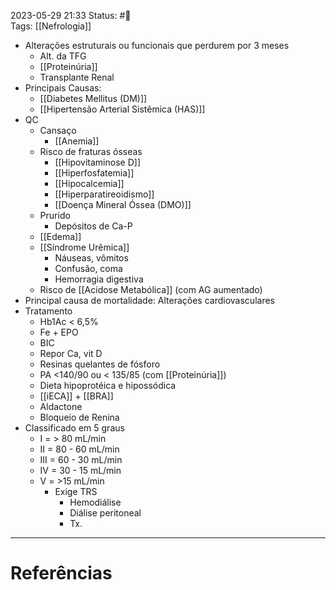 2023-05-29 21:33
Status: #🌱   
Tags: [[Nefrologia]]
<br/>
- Alterações estruturais ou funcionais que perdurem por 3 meses
	- Alt. da TFG
	- [[Proteinúria]]
	- Transplante Renal
- Principais Causas:
	- [[Diabetes Mellitus (DM)]]
	- [[Hipertensão Arterial Sistêmica (HAS)]]
- QC
	- Cansaço 
		- [[Anemia]]
	- Risco de fraturas ósseas
		- [[Hipovitaminose D]]
		- [[Hiperfosfatemia]]
		- [[Hipocalcemia]]
		- [[Hiperparatireoidismo]]
		- [[Doença Mineral Óssea (DMO)]]
	- Prurido
		- Depósitos de Ca-P
	- [[Edema]]
	- [[Síndrome Urêmica]]
		- Náuseas, vômitos
		- Confusão, coma
		- Hemorragia digestiva
	- Risco de [[Acidose Metabólica]] (com AG aumentado)
- Principal causa de mortalidade: Alterações cardiovasculares
- Tratamento
	- Hb1Ac < 6,5%
	- Fe + EPO
	- BIC
	- Repor Ca, vit D
	- Resinas quelantes de fósforo
	- PA <140/90 ou < 135/85 (com [[Proteinúria]])
	- Dieta hipoprotéica e hipossódica
	- [[iECA]] + [[BRA]]
	- Aldactone
	- Bloqueio de Renina
- Classificado em 5 graus
	- I = > 80 mL/min
	- II = 80 - 60 mL/min
	- III = 60 - 30 mL/min
	- IV = 30 - 15 mL/min
	- V = >15 mL/min
		- Exige TRS
			- Hemodiálise
			- Diálise peritoneal
			- Tx.
____
# Referências

